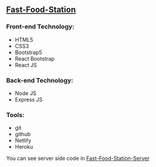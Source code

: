 ## [Fast-Food-Station](https://fast-food-station.netlify.app/)

### Front-end Technology:

- HTML5
- CSS3
- Bootstrap5
- React Bootstrap
- React JS

### Back-end Technology:

- Node JS
- Express JS

### Tools:

- git
- github
- Netlify
- Heroku



You can see server side code in [Fast-Food-Station-Server](https://github.com/farhan-nahid/fast-food-station-server)
